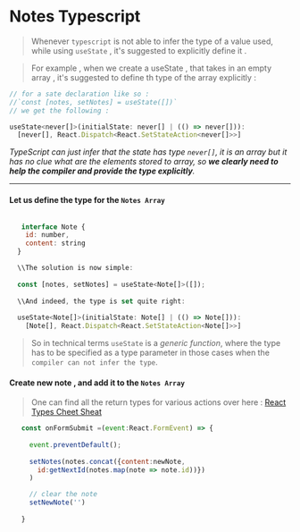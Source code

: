 # Notes Typescript 

> Whenever `typescript` is not able to infer the type of a value used,
> while using  `useState` , it's suggested 
> to explicitly define it .


> For example , when we create a useState , that takes in 
an empty array , it's suggested to define th type of the array explicitly : 

```javascript 
// for a sate declaration like so : 
//`const [notes, setNotes] = useState([])`
// we get the following : 

useState<never[]>(initialState: never[] | (() => never[])): 
  [never[], React.Dispatch<React.SetStateAction<never[]>>] 

```

 _TypeScript can just infer that the state has type `never[]`, it is an array but it has no clue what are the elements stored to array, so **we clearly need to help the compiler and provide the type explicitly**._

---

 #### Let us define the type for the `Notes Array`


```javascript

   interface Note {
    id: number,
    content: string
  }

  \\The solution is now simple:
  
  const [notes, setNotes] = useState<Note[]>([]);
  
  \\And indeed, the type is set quite right:
  
  useState<Note[]>(initialState: Note[] | (() => Note[])):
    [Note[], React.Dispatch<React.SetStateAction<Note[]>>]

```
 
 > So in technical terms `useState` is a _generic function_, where the type has to be specified as a type parameter in those cases when the `compiler can not infer the type`.


 #### Create new note , and add it to the `Notes Array` 
  
  > One can find all the return types for various actions over here : [React Types Cheet Sheat](https://react-typescript-cheatsheet.netlify.app/docs/basic/getting-started/forms_and_events/ "react types")

 ```javascript 
    const onFormSubmit =(event:React.FormEvent) => {
  
      event.preventDefault();
      
      setNotes(notes.concat({content:newNote,
        id:getNextId(notes.map(note => note.id))}) 
      )

      // clear the note
      setNewNote('')
     
    }
```